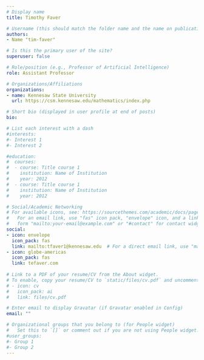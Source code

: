 ```yaml
---
# Display name
title: Timothy Faver

# Username (this should match the folder name and the name on publications)
authors:
- Name "tim-faver"

# Is this the primary user of the site?
superuser: false

# Role/position (e.g., Professor of Artificial Intelligence)
role: Assistant Professor

# Organizations/Affiliations
organizations:
- name: Kennesaw State University
  url: https://csm.kennesaw.edu/mathematics/index.php

# Short bio (displayed in user profile at end of posts)
bio: 

# List each interest with a dash
#interests:
#- Interest 1
#- Interest 2

#education:
#  courses:
#  - course: Title course 1
#    institution: Name of Institution
#    year: 2012
#  - course: Title course 1
#    institution: Name of Institution
#    year: 2012

# Social/Academic Networking
# For available icons, see: https://sourcethemes.com/academic/docs/page-builder/#icons
#   For an email link, use "fas" icon pack, "envelope" icon, and a link in the
#   form "mailto:your-email@example.com" or "#contact" for contact widget.
social:
- icon: envelope
  icon_pack: fas
  link: mailto:tfaver1@kennesaw.edu  # For a direct email link, use "mailto:test@example.org".
- icon: globe-americas
  icon_pack: fas
  link: tefaver.com
    
# Link to a PDF of your resume/CV from the About widget.
# To enable, copy your resume/CV to `static/files/cv.pdf` and uncomment the lines below.
# - icon: cv
#   icon_pack: ai
#   link: files/cv.pdf

# Enter email to display Gravatar (if Gravatar enabled in Config)
email: ""

# Organizational groups that you belong to (for People widget)
#   Set this to `[]` or comment out if you are not using People widget.
#user_groups:
#- Group 1
#- Group 2
---
```



